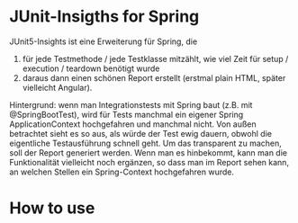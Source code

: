 # JUnit-Insigths for Spring

JUnit5-Insights ist eine Erweiterung für Spring, die
1. für jede Testmethode / jede Testklasse mitzählt, wie viel Zeit für setup / execution / teardown benötigt wurde
2. daraus dann einen schönen Report erstellt (erstmal plain HTML, später vielleicht Angular). 

Hintergrund: wenn man Integrationstests mit Spring baut (z.B. mit @SpringBootTest), wird für Tests manchmal ein
eigener Spring ApplicationContext hochgefahren und manchmal nicht. Von außen betrachtet sieht es so aus, 
als würde der Test ewig dauern, obwohl die eigentliche Testausführung schnell geht. Um das transparent zu machen, 
soll der Report generiert werden. Wenn man es hinbekommt, kann man die Funktionalität vielleicht noch ergänzen, 
so dass man im Report sehen kann, an welchen Stellen ein Spring-Context hochgefahren wurde.

# How to use

